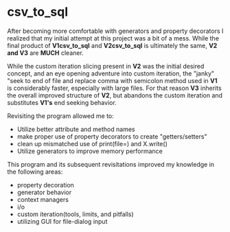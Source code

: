 # csv_to_sql

After becoming more comfortable with generators and property decorators I realized that my initial attempt at this project was a bit of a mess.
While the final product of **V1csv_to_sql** and **V2csv_to_sql** is ultimately the same, **V2 and V3** are **MUCH** cleaner.


While the custom iteration slicing present in **V2** was the initial desired concept, and an eye opening adventure into custom iteration, the "janky" "seek to end of file and replace comma with semicolon method used in **V1** is considerably faster, especially with large files. For that reason **V3** inherits the overall improved structure of **V2**, but abandons the custom iteration and substitutes **V1's** end seeking behavior.



Revisiting the program allowed me to:
- Utilize better attribute and method names
- make proper use of property decorators to create "getters/setters"
- clean up mismatched use of print(file=) and X.write()
- Utilize generators to improve memory performance

This program and its subsequent revisitations improved my knowledge in the following areas:
- property decoration
- generator behavior
- context managers
- i/o
- custom iteration(tools, limits, and pitfalls)
- utilizing GUI for file-dialog input
